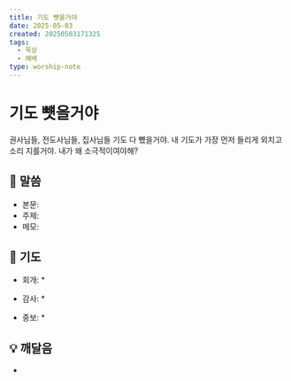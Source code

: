 ```yaml
---
title: 기도 뺏을거야
date: 2025-05-03
created: 20250503171325
tags:
  - 묵상
  - 예배
type: worship-note
---
```


# 기도 뻇을거야

권사님들, 전도사님들, 집사님들 기도 다 뺐을거야. 내 기도가 가장 먼저 들리게 외치고 소리 지를거야. 내가 왜 소극적이여야해?


## 📖 말씀
* 본문: 
* 주제:
* 메모: 

## 🙏 기도
* 회개:
  * 

* 감사:
  * 

* 중보:
  * 

## 💡 깨달음
* 

